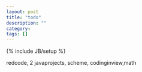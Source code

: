 ```yaml
---
layout: post
title: "todo"
description: ""
category: 
tags: []
---
```

{% include JB/setup %}

redcode, 2 javaprojects, scheme, codinginview,math
